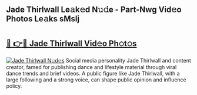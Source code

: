 ## Jade Thirlwall Le𝚊k𝚎d N𝚞𝚍e - Part-Nwg Vid𝚎o Photos Le𝚊ks sMslj

# <h2><a href="http://fbf87fy.evod.top/?m=Jade+Thirlwall">🔗 👉🔴 Jade Thirlwall Vid𝚎o Ph𝚘t𝚘s</a></h2>

[![Jade Thirlwall N𝚞d𝚎s](https://i.imgur.com/8V9OHl7.gif)](http://fbf87fy.evod.top/?m=Jade+Thirlwall)
Social media personality Jade Thirlwall and content creator, famed for publishing dance and lifestyle material through viral dance trends and brief videos. A public figure like Jade Thirlwall, with a large following and a strong voice, can shape public opinion and influence policy. 

